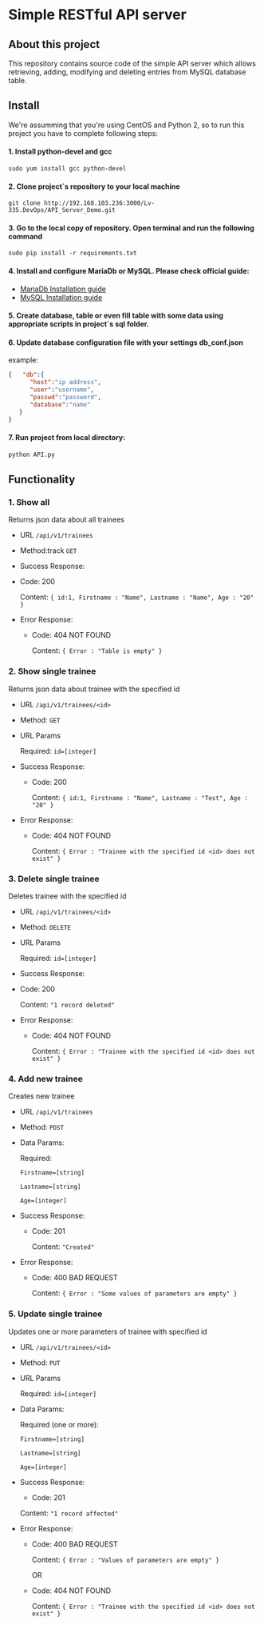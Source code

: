 # Simple RESTful API server
## About this project
 This repository contains source code of the simple API server which allows retrieving, adding, modifying and deleting entries from MySQL database table.
## Install
We're assumming that you're using CentOS and Python 2, so to run this project you have to complete following steps:
#### 1. Install python-devel and gcc
 `sudo yum install gcc python-devel`
#### 2. Clone project\`s repository to your local machine
  `git clone http://192.168.103.236:3000/Lv-335.DevOps/API_Server_Demo.git`
#### 3. Go to the local copy of repository. Open terminal and run the following command
  `sudo pip install -r requirements.txt`
#### 4. Install and configure MariaDb or MySQL. Please check official guide:
* [MariaDb Installation guide ](https://mariadb.com/kb/en/library/getting-installing-and-upgrading-mariadb/)
* [MySQL Installation guide](https://dev.mysql.com/doc/refman/8.0/en/installing.html)

#### 5. Create database, table or even fill table with some data using appropriate scripts in project\`s sql folder.

#### 6. Update database configuration file with your settings db_conf.json
example:
```json
{   "db":{
      "host":"ip address",
      "user":"username",
      "passwd":"password",
      "database":"name"
   }
}
```
#### 7. Run project from local directory:
```bash
python API.py
```
## Functionality
### 1. Show all
Returns json data about all trainees
* URL
    `/api/v1/trainees`

* Method:track
    `GET`
*  Success Response:
  * Code: 200

    Content: `{ id:1, Firstname : "Name", Lastname : "Name", Age : "20" }`
* Error Response:
  * Code: 404 NOT FOUND

    Content: `{ Error : "Table is empty" }`

### 2. Show single trainee
Returns json data about trainee with the specified id
* URL
    `/api/v1/trainees/<id>`

* Method:
    `GET`
* URL Params

    Required:
    `id=[integer]`

*  Success Response:

      * Code: 200

        Content: `{ id:1, Firstname : "Name", Lastname : "Test", Age : "20" }`
* Error Response:
    * Code: 404 NOT FOUND

      Content: `{ Error : "Trainee with the specified id <id> does not exist" }`

### 3. Delete single trainee
Deletes trainee with the specified id
* URL  `/api/v1/trainees/<id>`

* Method:
`DELETE`
* URL Params

  Required:
`id=[integer]`

*  Success Response:

  * Code: 200

    Content: `"1 record deleted"`
* Error Response:
  * Code: 404 NOT FOUND

    Content: `{ Error : "Trainee with the specified id <id> does not exist" }`

### 4. Add new trainee
Creates new  trainee
* URL  `/api/v1/trainees`

* Method:
    `POST`
* Data Params:

  Required:

  `Firstname=[string]`

  `Lastname=[string]`

  `Age=[integer]`

*  Success Response:
    * Code: 201

        Content: `"Created"`
* Error Response:
    * Code: 400 BAD REQUEST

        Content: `{ Error : "Some values of parameters are empty" }`

### 5. Update single trainee
Updates one or more parameters of trainee with specified id
* URL  `/api/v1/trainees/<id>`

* Method: `PUT`
* URL Params

  Required:
`id=[integer]`

* Data Params:

    Required (one or more):

    `Firstname=[string]`

    `Lastname=[string]`

    `Age=[integer]`

*  Success Response:
    * Code: 201

    Content: `"1 record affected"`
* Error Response:
    * Code: 400 BAD REQUEST

        Content: `{ Error : "Values of parameters are empty" }`

        OR
    * Code: 404 NOT FOUND

       Content: `{ Error : "Trainee with the specified id <id> does not exist" }`
